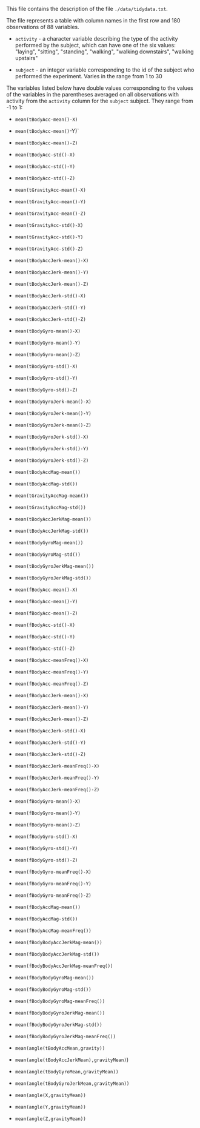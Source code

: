 
This file contains the description of the file `./data/tidydata.txt`.

The file represents a table with column names in the first row and 180 observations of 88 variables.

* `activity` - a character variable describing the type of the activity performed by the subject, which can have one of the six values: "laying", "sitting", "standing", "walking", "walking downstairs", "walking upstairs"

* `subject` - an integer variable corresponding to the id of the subject who performed the experiment. Varies in the range from 1 to 30

The variables listed below have double values corresponding to the values of the variables in the parentheses averaged on all observations with activity from the `activity` column for the `subject` subject. They range from -1 to 1:
 
* `mean(tBodyAcc-mean()-X)`

* `mean(tBodyAcc-mean()`-Y)` 

* `mean(tBodyAcc-mean()-Z)`

* `mean(tBodyAcc-std()-X)`

* `mean(tBodyAcc-std()-Y)`

* `mean(tBodyAcc-std()-Z)`

* `mean(tGravityAcc-mean()-X)`

* `mean(tGravityAcc-mean()-Y)`

* `mean(tGravityAcc-mean()-Z)`

* `mean(tGravityAcc-std()-X)`

* `mean(tGravityAcc-std()-Y)`

* `mean(tGravityAcc-std()-Z)`

* `mean(tBodyAccJerk-mean()-X)`

* `mean(tBodyAccJerk-mean()-Y)`

* `mean(tBodyAccJerk-mean()-Z)`

* `mean(tBodyAccJerk-std()-X)`

* `mean(tBodyAccJerk-std()-Y)`

* `mean(tBodyAccJerk-std()-Z)`

* `mean(tBodyGyro-mean()-X)`

* `mean(tBodyGyro-mean()-Y)`

* `mean(tBodyGyro-mean()-Z)`

* `mean(tBodyGyro-std()-X)`

* `mean(tBodyGyro-std()-Y)`

* `mean(tBodyGyro-std()-Z)`

* `mean(tBodyGyroJerk-mean()-X)`

* `mean(tBodyGyroJerk-mean()-Y)`

* `mean(tBodyGyroJerk-mean()-Z)`

* `mean(tBodyGyroJerk-std()-X)`

* `mean(tBodyGyroJerk-std()-Y)`

* `mean(tBodyGyroJerk-std()-Z)`

* `mean(tBodyAccMag-mean())`

* `mean(tBodyAccMag-std())`

* `mean(tGravityAccMag-mean())`

* `mean(tGravityAccMag-std())`

* `mean(tBodyAccJerkMag-mean())`

* `mean(tBodyAccJerkMag-std())`

* `mean(tBodyGyroMag-mean())`

* `mean(tBodyGyroMag-std())`

* `mean(tBodyGyroJerkMag-mean())`

* `mean(tBodyGyroJerkMag-std())`

* `mean(fBodyAcc-mean()-X)`

* `mean(fBodyAcc-mean()-Y)`

* `mean(fBodyAcc-mean()-Z)`

* `mean(fBodyAcc-std()-X)`

* `mean(fBodyAcc-std()-Y)`

* `mean(fBodyAcc-std()-Z)`

* `mean(fBodyAcc-meanFreq()-X)`

* `mean(fBodyAcc-meanFreq()-Y)`

* `mean(fBodyAcc-meanFreq()-Z)`

* `mean(fBodyAccJerk-mean()-X)`

* `mean(fBodyAccJerk-mean()-Y)`

* `mean(fBodyAccJerk-mean()-Z)`

* `mean(fBodyAccJerk-std()-X)`

* `mean(fBodyAccJerk-std()-Y)`

* `mean(fBodyAccJerk-std()-Z)`

* `mean(fBodyAccJerk-meanFreq()-X)`

* `mean(fBodyAccJerk-meanFreq()-Y)`

* `mean(fBodyAccJerk-meanFreq()-Z)`

* `mean(fBodyGyro-mean()-X)`

* `mean(fBodyGyro-mean()-Y)`

* `mean(fBodyGyro-mean()-Z)`

* `mean(fBodyGyro-std()-X)`

* `mean(fBodyGyro-std()-Y)`

* `mean(fBodyGyro-std()-Z)`

* `mean(fBodyGyro-meanFreq()-X)`

* `mean(fBodyGyro-meanFreq()-Y)`

* `mean(fBodyGyro-meanFreq()-Z)`

* `mean(fBodyAccMag-mean())`

* `mean(fBodyAccMag-std())`

* `mean(fBodyAccMag-meanFreq())`

* `mean(fBodyBodyAccJerkMag-mean())`

* `mean(fBodyBodyAccJerkMag-std())`

* `mean(fBodyBodyAccJerkMag-meanFreq())`

* `mean(fBodyBodyGyroMag-mean())`

* `mean(fBodyBodyGyroMag-std())`

* `mean(fBodyBodyGyroMag-meanFreq())`

* `mean(fBodyBodyGyroJerkMag-mean())`

* `mean(fBodyBodyGyroJerkMag-std())`

* `mean(fBodyBodyGyroJerkMag-meanFreq())`

* `mean(angle(tBodyAccMean,gravity))`

* `mean(angle(tBodyAccJerkMean),gravityMean)`)

* `mean(angle(tBodyGyroMean,gravityMean))`

* `mean(angle(tBodyGyroJerkMean,gravityMean))`

* `mean(angle(X,gravityMean))`

* `mean(angle(Y,gravityMean))`

* `mean(angle(Z,gravityMean))`

